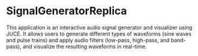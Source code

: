 # SignalGeneratorReplica
This application is an interactive audio signal generator and visualizer using JUCE. It allows users to generate different types of waveforms (sine waves and pulse trains) and apply audio filters (low-pass, high-pass, and band-pass), and visualize the resulting waveforms in real-time. 
